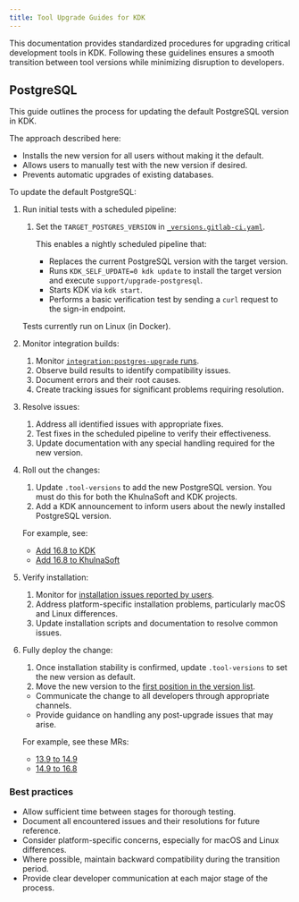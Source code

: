 ```yaml
---
title: Tool Upgrade Guides for KDK
---
```


This documentation provides standardized procedures for upgrading critical development tools in KDK. Following these guidelines ensures a smooth transition between tool versions while minimizing disruption to developers.

## PostgreSQL

This guide outlines the process for updating the default PostgreSQL version in KDK.

The approach described here:

- Installs the new version for all users without making it the default.
- Allows users to manually test with the new version if desired.
- Prevents automatic upgrades of existing databases.

To update the default PostgreSQL:

1. Run initial tests with a scheduled pipeline:
   1. Set the `TARGET_POSTGRES_VERSION` in [`_versions.gitlab-ci.yaml`](https://github.com/khulnasoft-lab/khulnasoft-development-kit/-/blob/main/.gitlab/ci/_versions.gitlab-ci.yml).
      
      This enables a nightly scheduled pipeline that:
      - Replaces the current PostgreSQL version with the target version.
      - Runs `KDK_SELF_UPDATE=0 kdk update` to install the target version and execute `support/upgrade-postgresql`.
      - Starts KDK via `kdk start`.
      - Performs a basic verification test by sending a `curl` request to the sign-in endpoint.

   Tests currently run on Linux (in Docker).

1. Monitor integration builds:
   1. Monitor [`integration:postgres-upgrade` runs](https://github.com/khulnasoft-lab/khulnasoft-development-kit/-/jobs?name=postgres-upgrade).
   1. Observe build results to identify compatibility issues.
   1. Document errors and their root causes.
   1. Create tracking issues for significant problems requiring resolution.

1. Resolve issues:
   1. Address all identified issues with appropriate fixes.
   1. Test fixes in the scheduled pipeline to verify their effectiveness.
   1. Update documentation with any special handling required for the new version.

1. Roll out the changes:
   1. Update `.tool-versions` to add the new PostgreSQL version.
      You must do this for both the KhulnaSoft and KDK projects.
   1. Add a KDK announcement to inform users about the newly installed PostgreSQL version.
   
   For example, see:
   - [Add 16.8 to KDK](https://github.com/khulnasoft-lab/khulnasoft-development-kit/-/merge_requests/4667)
   - [Add 16.8 to KhulnaSoft](https://github.com/khulnasoft-lab/khulnasoft/-/merge_requests/185192)

1. Verify installation:
   1. Monitor for [installation issues reported by users](https://dashboards.quality.gitlab.net/d/feiggichlw64gf/kdk-command-failure-rates?var-time_interval=1h&orgId=1&from=now-2d&to=now&timezone=browser&var-commands=rake%20update:tool-versions).
   1. Address platform-specific installation problems, particularly macOS and Linux differences.
   1. Update installation scripts and documentation to resolve common issues.

1. Fully deploy the change:
   1. Once installation stability is confirmed, update `.tool-versions` to set the new version as default.
   1. Move the new version to the [first position in the version list](https://dashboards.quality.gitlab.net/d/feiggichlw64gf/kdk-command-failure-rates?var-time_interval=1h&orgId=1&from=now-7d&to=now&timezone=browser&var-commands=rake%20update:tool-versions&var-commands=rake%20preflight-update-checks&var-commands=rake%20gitlab-db-migrate).
   - Communicate the change to all developers through appropriate channels.
   - Provide guidance on handling any post-upgrade issues that may arise.
   
   For example, see these MRs:
     - [13.9 to 14.9](https://github.com/khulnasoft-lab/khulnasoft-development-kit/-/merge_requests/3263)
     - [14.9 to 16.8](https://github.com/khulnasoft-lab/khulnasoft-development-kit/-/merge_requests/4647)

### Best practices

- Allow sufficient time between stages for thorough testing.
- Document all encountered issues and their resolutions for future reference.
- Consider platform-specific concerns, especially for macOS and Linux differences.
- Where possible, maintain backward compatibility during the transition period.
- Provide clear developer communication at each major stage of the process.
